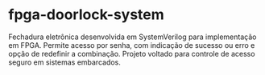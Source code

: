# fpga-doorlock-system
Fechadura eletrônica desenvolvida em SystemVerilog para implementação em FPGA. Permite acesso por senha, com indicação de sucesso ou erro e opção de redefinir a combinação. Projeto voltado para controle de acesso seguro em sistemas embarcados.

